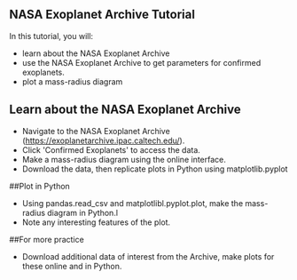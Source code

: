 ## NASA Exoplanet Archive Tutorial

In this tutorial, you will:
- learn about the NASA Exoplanet Archive
- use the NASA Exoplanet Archive to get parameters for confirmed exoplanets.
- plot a mass-radius diagram

## Learn about the NASA Exoplanet Archive
- Navigate to the NASA Exoplanet Archive (https://exoplanetarchive.ipac.caltech.edu/).
- Click 'Confirmed Exoplanets' to access the data.
- Make a mass-radius diagram using the online interface.
- Download the data, then replicate plots in Python using matplotlib.pyplot

##Plot in Python
- Using pandas.read_csv and matplotlibl.pyplot.plot, make the mass-radius diagram in Python.l
- Note any interesting features of the plot.

##For more practice
- Download additional data of interest from the Archive, make plots for these online and in Python.
